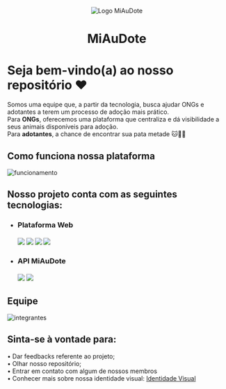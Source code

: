 <p align="center">
  <img src="https://github.com/P-Shoyo/miaudote/blob/master/aplicacao/web/imagens/geral/logo.svg" alt="Logo MiAuDote"/>
</p>
<h1 align="center"> MiAuDote </h1>

# Seja bem-vindo(a) ao nosso repositório ❤️
Somos uma equipe que, a partir da tecnologia, busca ajudar ONGs e adotantes a terem um processo de adoção mais prático.<br>
Para <b>ONGs</b>, oferecemos uma plataforma que centraliza e dá visibilidade a seus animais disponíveis para adoção.<br>
Para <b>adotantes</b>, a chance de encontrar sua pata metade :cat::dog:🐾

## Como funciona nossa plataforma
![funcionamento](https://user-images.githubusercontent.com/70399469/141661620-de47059e-0dcb-4570-8038-6b31517c119d.png)

## Nosso projeto conta com as seguintes tecnologias:
- ### Plataforma Web<br><br><img src="https://img.shields.io/badge/HTML5-E34F26?style=for-the-badge&logo=html5&logoColor=white"/> <img src="https://img.shields.io/badge/CSS3-1572B6?style=for-the-badge&logo=css3&logoColor=white"/> <img src="https://img.shields.io/badge/JavaScript-323330?style=for-the-badge&logo=javascript&logoColor=F7DF1E"/> <img src="https://img.shields.io/badge/React-20232A?style=for-the-badge&logo=react&logoColor=61DAFB"/><br>
- ### API MiAuDote<br><br><img src="https://img.shields.io/badge/Java-ED8B00?style=for-the-badge&logo=java&logoColor=white"/> <img src="https://img.shields.io/badge/Spring_Boot-F2F4F9?style=for-the-badge&logo=spring-boot"/><br>

## Equipe
![integrantes](https://user-images.githubusercontent.com/70399469/141662182-38f3b9a7-f68e-4013-aead-5c3df550d090.png)

## Sinta-se à vontade para:
• Dar feedbacks referente ao projeto;<br>
• Olhar nosso repositório;<br> 
• Entrar em contato com algum de nossos membros<br>
• Conhecer mais sobre nossa identidade visual: [Identidade Visual](https://github.com/P-Shoyo/miaudote/blob/master/Documentos/Identidade%20Visual/MiAuDote_Justificativa_Grupo06.pdf)<br>
